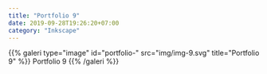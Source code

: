 ```yaml
---
title: "Portfolio 9"
date: 2019-09-28T19:26:20+07:00
category: "Inkscape"
---
```

<div class="lightgallery">
{{% galeri type="image" id="portfolio-" src="img/img-9.svg" title="Portfolio 9" %}}
Portfolio 9
{{% /galeri %}}
</div>